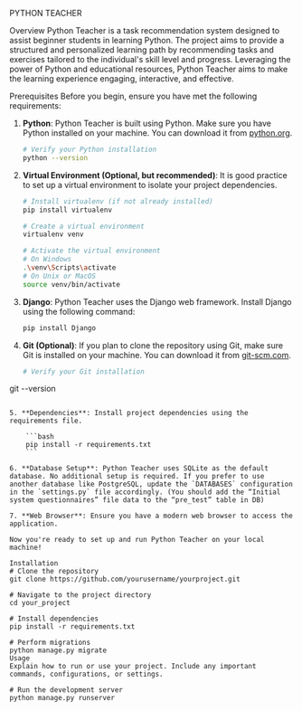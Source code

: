 PYTHON TEACHER 

Overview
Python Teacher is a task recommendation system designed to assist beginner students in learning Python. The project aims to provide a structured and personalized learning path by recommending tasks and exercises tailored to the individual's skill level and progress. Leveraging the power of Python and educational resources, Python Teacher aims to make the learning experience engaging, interactive, and effective.

Prerequisites
Before you begin, ensure you have met the following requirements:

1. **Python**: Python Teacher is built using Python. Make sure you have Python installed on your machine. You can download it from [python.org](https://www.python.org/downloads/).

    ```bash
    # Verify your Python installation
    python --version
    ```

2. **Virtual Environment (Optional, but recommended)**: It is good practice to set up a virtual environment to isolate your project dependencies.

    ```bash
    # Install virtualenv (if not already installed)
    pip install virtualenv

    # Create a virtual environment
    virtualenv venv

    # Activate the virtual environment
    # On Windows
    .\venv\Scripts\activate
    # On Unix or MacOS
    source venv/bin/activate
    ```

3. **Django**: Python Teacher uses the Django web framework. Install Django using the following command:

    ```bash
    pip install Django
    ```

4. **Git (Optional)**: If you plan to clone the repository using Git, make sure Git is installed on your machine. You can download it from [git-scm.com](https://git-scm.com/downloads/).

    ```bash
    # Verify your Git installation
git --version
```

5. **Dependencies**: Install project dependencies using the requirements file.

    ```bash
    pip install -r requirements.txt
    ```

6. **Database Setup**: Python Teacher uses SQLite as the default database. No additional setup is required. If you prefer to use another database like PostgreSQL, update the `DATABASES` configuration in the `settings.py` file accordingly. (You should add the “Initial system questionnaires” file data to the “pre_test” table in DB)

7. **Web Browser**: Ensure you have a modern web browser to access the application.

Now you're ready to set up and run Python Teacher on your local machine!

Installation
# Clone the repository
git clone https://github.com/yourusername/yourproject.git

# Navigate to the project directory
cd your_project

# Install dependencies
pip install -r requirements.txt

# Perform migrations
python manage.py migrate
Usage
Explain how to run or use your project. Include any important commands, configurations, or settings.

# Run the development server
python manage.py runserver

